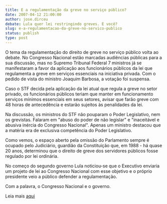 ```yaml
---
title: E a regulamentação da greve no serviço público?
date: 2007-04-12 21:00:00
author: jose.dirceu
debate: Lula quer lei restringindo greves. E você?
slug: e-a-regulamentacao-da-greve-no-servico-publico
status: publish 
type: post
---
```


  
O tema da regulamentação do direito de greve no serviço público volta ao debate. No Congresso Nacional estão marcadas audiências públicas para a sua discussão, mas no Supremo Tribunal Federal 7 ministros já se manifestaram a favor da aplicação aos funcionários públicos da lei que regulamenta a greve em serviços essenciais na iniciativa privada. Com o pedido de vista do ministro Joaquim Barbosa, a votação foi suspensa.  
  
Caso o STF decida pela aplicação da lei atual que regula a greve no setor privado, os funcionários públicos teriam que manter em funcionamento serviços mínimos essenciais em seus setores, avisar que farão greve com 48 horas de antecedência e estarão sujeitos às penalidades da lei.  
  
Na discussão, os ministros do STF não pouparam o Poder Legislativo, nem os grevistas. Falaram em "abuso do poder de não legislar" e "inaceitável e abusiva inércia do Congresso Nacional". Apenas um ministro destacou que a matéria era de exclusiva competência do Poder Legislativo.  
  
Como vemos, o espaço aberto pela omissão do Parlamento sempre é ocupado pelo Judiciário, guardião da Constituição que, em 1988 - há quase 20 anos, determinou que o direito de greve dos servidores públicos fosse regulado por lei ordinária.  
  
No começo do segundo governo Lula noticiou-se que o Executivo enviaria um projeto de lei ao Congresso Nacional com esse objetivo e o próprio presidente veio a público defender a regulamentação.  
  
Com a palavra, o Congresso Nacional e o governo.  
  
Leia mais [aqui](http://z001.ig.com.br/ig/45/51/932723/blig/blogdodirceu/2007_04.html#post_18823324)
